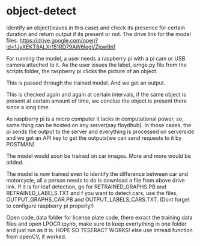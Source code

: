 # object-detect
Identify an object(leaves in this case) and check its presence for certain duration and return output if its present or not.
The drive link for the model files: https://drive.google.com/open?id=1JyXEKT8ALXr151RD79AW6legVZjow9n1

For running the model, a user needs a raspberry pi with a pi cam or USB camera attached to it. As the user issues the label_iamge.py file from the scripts folder, the raspberry pi clicks the picture of an object. 

This is passed through the trained model. And we get an output. 

This is checked again and again at certain intervals, if the same object is present at certain amount of time, we conclue the object is present there since a long time. 

As raspberry pi is a micro computer it lacks in computational power, so, same thing can be hosted on any server(say floydhub). In those cases, the pi sends the output to the server and everything is processed on serverside and we get an API key to get the outputs(we can send requests to it by POSTMAN)

The model would soon be trained on car images. More and more would be added.

The model is now trained even to identify the difference between car and motorcycle, all a person needs to do is download a file from above drive link. If it is for leaf detection, go for RETRAINED_GRAPHS.PB and RETRAINED_LABELS.TXT and f you want to detect cars, use the files, OUTPUT_GRAPHS_CAR.PB and OUTPUT_LABELS_CARS.TXT. (Dont forget to configure raspberry pi properly!)

Open code_data folder for license plate code, there exract the training data files and open LPOCR.ipynb, make sure to keep evertything in one folder and just run as it is. HOPE SO TESERACT WORKS! else use imread function from openCV, it worked.
